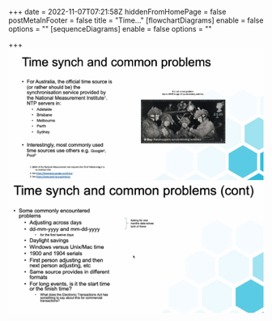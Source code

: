 +++
date = 2022-11-07T07:21:58Z
hiddenFromHomePage = false
postMetaInFooter = false
title = "Time..."
[flowchartDiagrams]
enable = false
options = ""
[sequenceDiagrams]
enable = false
options = ""

+++
![](/uploads/snipaste_2022-11-07_18-20-44.jpg)  
![](/uploads/snipaste_2022-11-07_18-22-08.jpg)